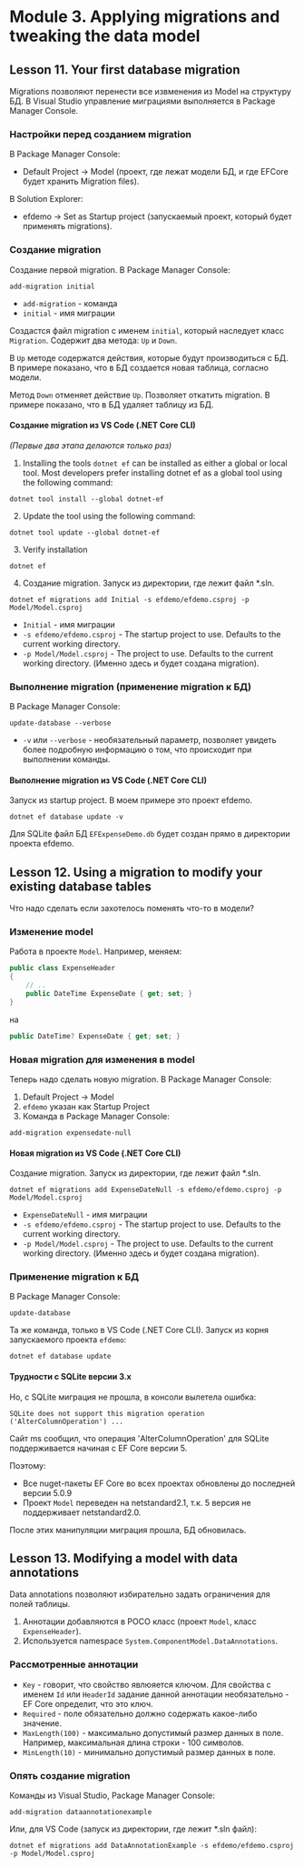 # Module 3. Applying migrations and tweaking the data model

## Lesson 11. Your first database migration

Migrations позволяют перенести все извменения из Model на структуру БД.
В Visual Studio управление миграциями выполняется в Package Manager Console.

### Настройки перед созданием migration

В Package Manager Console:

* Default Project -> Model (проект, где лежат модели БД, и где EFCore будет хранить Migration files).

В Solution Explorer:

* efdemo -> Set as Startup project (запускаемый проект, который будет применять migrations).

### Создание migration

Создание первой migration. В Package Manager Console:

```text
add-migration initial
```

* `add-migration` - команда
* `initial` - имя миграции

Создастся файл migration с именем `initial`, который наследует класс `Migration`.
Содержит два метода: `Up` и `Down`.

В `Up` методе содержатся действия, которые будут производиться с БД.
В примере показано, что в БД создается новая таблица, согласно модели.

Метод `Down` отменяет действие `Up`. Позволяет откатить migration. В примере показано, что в БД
удаляет таблицу из БД.

#### Создание migration из VS Code (.NET Core CLI)

*(Первые два этапа делаются только раз)*

1. Installing the tools
`dotnet ef` can be installed as either a global or local tool.
Most developers prefer installing dotnet ef as a global tool using the following command:

```text
dotnet tool install --global dotnet-ef
```

2. Update the tool using the following command:

```text
dotnet tool update --global dotnet-ef
```

3. Verify installation

```text
dotnet ef
```

4. Создание migration. Запуск из директории, где лежит файл *.sln.

```text
dotnet ef migrations add Initial -s efdemo/efdemo.csproj -p Model/Model.csproj
```

* `Initial` - имя миграции
* `-s efdemo/efdemo.csproj` - The startup project to use. Defaults to the current working directory.
* `-p Model/Model.csproj` - The project to use. Defaults to the current working directory.
(Именно здесь и будет создана migration).

### Выполнение migration (применение migration к БД)

В Package Manager Console:

```text
update-database --verbose
```

* `-v` или `--verbose` - необязательный параметр, позволяет увидеть более подробную информацию о том, что
происходит при выполнении команды.

#### Выполнение migration из VS Code (.NET Core CLI)

Запуск из startup project. В моем примере это проект efdemo.

```text
dotnet ef database update -v
```

Для SQLite файл БД `EFExpenseDemo.db` будет создан прямо в директории проекта efdemo.

## Lesson 12. Using a migration to modify your existing database tables

Что надо сделать если захотелось поменять что-то в модели?

### Изменение model

Работа в проекте `Model`. Например, меняем:

```csharp
public class ExpenseHeader
{
    // ..
    public DateTime ExpenseDate { get; set; }
}
```

на

```csharp
public DateTime? ExpenseDate { get; set; }
```

### Новая migration для изменения в model

Теперь надо сделать новую migration. В Package Manager Console:

1. Default Project -> Model
2. `efdemo` указан как Startup Project
3. Команда в Package Manager Console:

```text
add-migration expensedate-null
```

#### Новая migration из VS Code (.NET Core CLI)

Создание migration. Запуск из директории, где лежит файл *.sln.

```text
dotnet ef migrations add ExpenseDateNull -s efdemo/efdemo.csproj -p Model/Model.csproj
```

* `ExpenseDateNull` - имя миграции
* `-s efdemo/efdemo.csproj` - The startup project to use. Defaults to the current working directory.
* `-p Model/Model.csproj` - The project to use. Defaults to the current working directory.
(Именно здесь и будет создана migration).

### Применение migration к БД

В Package Manager Console:

```text
update-database
```

Та же команда, только в VS Code (.NET Core CLI). Запуск из корня запускаемого проекта `efdemo`:

```text
dotnet ef database update
```

#### Трудности с SQLite версии 3.x

Но, с SQLite миграция не прошла, в консоли вылетела ошибка:

```text
SQLite does not support this migration operation ('AlterColumnOperation') ...
```

Сайт ms сообщил, что операция 'AlterColumnOperation' для SQLite поддерживается начиная с EF Core
версии 5.

Поэтому:

* Все nuget-пакеты EF Core во всех проектах обновлены до последней версии 5.0.9
* Проект `Model` переведен на netstandard2.1, т.к. 5 версия не поддерживает netstandard2.0.

После этих манипуляции миграция прошла, БД обновилась.

## Lesson 13. Modifying a model with data annotations

Data annotations позволяют избирательно задать ограничения для полей таблицы.

1. Аннотации добавляются в POCO класс (проект `Model`, класс `ExpenseHeader`).
2. Используется namespace `System.ComponentModel.DataAnnotations`.

### Рассмотренные аннотации

* `Key` - говорит, что свойство явлюяется ключом. Для свойства с именем `Id` или `HeaderId`
задание данной аннотации необязательно - EF Core определит, что это ключ.
* `Required` - поле обязательно должно содержать какое-либо значение.
* `MaxLength(100)` - максимально допустимый размер данных в поле.
Например, максимальная длина строки - 100 символов.
* `MinLength(10)` - минимально допустимый размер данных в поле.

### Опять создание migration

Команды из Visual Studio, Package Manager Console:

```text
add-migration dataannotationexample
```

Или, для VS Code (запуск из директории, где лежит *.sln файл):

```text
dotnet ef migrations add DataAnnotationExample -s efdemo/efdemo.csproj -p Model/Model.csproj
```
